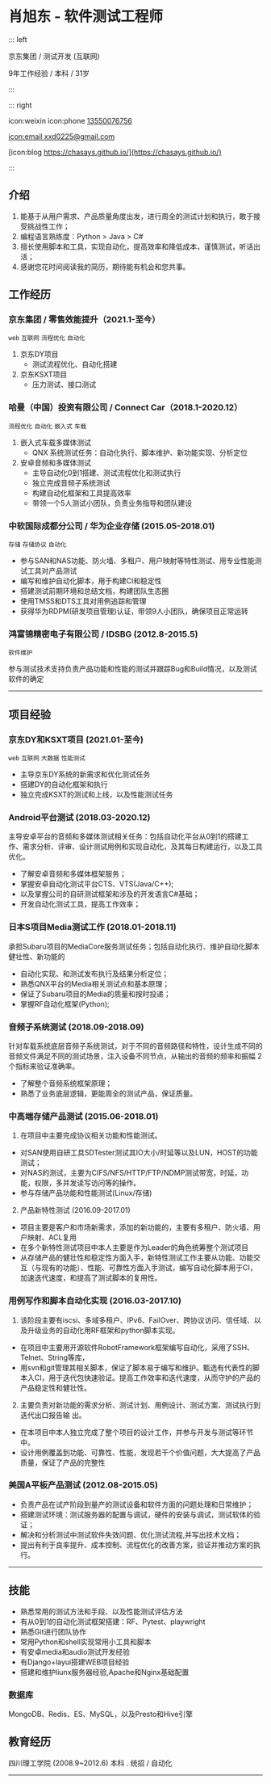 # 肖旭东 - 软件测试工程师

::: left

京东集团 / 测试开发 (互联网)


9年⼯作经验 / 本科 / 31岁


:::

::: right

icon:weixin icon:phone  [13550076756](callto:13550076756)

[icon:email xxd0225@gmail.com](mailto:xxd0225@gmail.com)

[icon:blog https://chasays.github.io/](https://chasays.github.io/)


:::


## 介绍

1. 能基于从⽤户需求、产品质量⾓度出发，进⾏周全的测试计划和执⾏，敢于接受挑战性⼯作；
2. 编程语⾔熟练度：Python > Java > C#
3. 擅长使⽤脚本和工具，实现⾃动化，提⾼效率和降低成本，谨慎测试，听话出活；
4. 感谢您花时间阅读我的简历，期待能有机会和您共事。


## 工作经历

### 京东集团 / 零售效能提升（2021.1-至今）
`web` `互联网` `流程优化` `自动化`

1. 京东DY项目
   - 测试流程优化、自动化搭建
2. 京东KSXT项目
   - 压力测试、接口测试


### 哈曼（中国）投资有限公司 / Connect Car（2018.1-2020.12）
`流程优化` `自动化` `嵌入式` `车载`

1. 嵌入式车载多媒体测试
   - QNX 系统测试任务：自动化执行、脚本维护、新功能实现、分析定位
2. 安卓音频和多媒体测试
   - 主导自动化0到1搭建、测试流程优化和测试执行
   - 独立完成音频子系统测试
   - 构建自动化框架和工具提高效率
   - 带领一个5人测试小团队，负责业务指导和团队建设


### 中软国际成都分公司 / 华为企业存储 (2015.05-2018.01)
`存储` `存储协议` `自动化`

   - 参与SAN和NAS功能、防火墙、多租户、用户映射等特性测试、用专业性能测试工具对产品测试
   - 编写和维护自动化脚本，用于构建CI和稳定性
   - 搭建测试前期环境和总结文档，构建团队生态圈
   - 使用TMSS和DTS工具对用例追踪和管理
   - 获得华为RDPM(研发项目管理)认证，带领9人小团队，确保项目正常运转

### 鸿富锦精密电子有限公司 / IDSBG (2012.8-2015.5)
`软件维护` 

参与测试技术支持负责产品功能和性能的测试并跟踪Bug和Build情况，以及测试软件的确定

---

## 项目经验

### 京东DY和KSXT项目 (2021.01-至今)
`web` `互联网` `大数据` `性能测试`


- 主导京东DY系统的新需求和优化测试任务
- 搭建DY的自动化框架和执行
- 独立完成KSXT的测试和上线，以及性能测试任务



### Android平台测试 (2018.03-2020.12)
主导安卓平台的音频和多媒体测试相关任务：包括自动化平台从0到1的搭建工作、需求分析、评审、设计测试用例和实现自动化，及其每日构建运行，以及工具优化。  

- 了解安卓音频和多媒体框架服务；
- 掌握安卓自动化测试平台CTS、VTS(Java/C++);
- 以及掌握公司的自研测试框架和涉及的开发语言C#基础；
- 开发自动化测试工具，提高工作效率；

### 日本S项目Media测试工作 (2018.01-2018.11)

承担Subaru项⽬的MediaCore服务测试任务；包括⾃动化执⾏、维护⾃动化脚本健壮性、新功能的
- ⾃动化实现、和测试发布执⾏及结果分析定位；
- 熟悉QNX平台的Media相关测试点和基本原理；
- 保证了Subaru项⽬的Media的质量和按时投递；
- 掌握RF⾃动化框架(Python);

### ⾳频子系统测试 (2018.09-2018.09)
针对车载系统底层⾳频子系统测试，对于不同的音频路径和特性，设计⽣成不同的⾳频⽂件满⾜不同的测试场景，注⼊设备不同节点，从输出的⾳频的频率和振幅 2 个指标来验证准确率。
- 了解整个音频系统框架原理；
- 熟悉了业务底层逻辑，更能周全的测试产品，保证质量。

### 中⾼端存储产品测试 (2015.06-2018.01)
1. 在项⽬中主要完成协议相关功能和性能测试。
- 对SAN使⽤⾃研⼯具SDTester测试其IO⼤⼩/时延等以及LUN，HOST的功能测试；
- 对NAS的测试，主要为CIFS/NFS/HTTP/FTP/NDMP测试带宽，时延，功能，权限，多并发读写访问等的操作。
- 参与存储产品功能和性能测试(Linux/存储)

2. 产品新特性测试 (2016.09-2017.01)
- 项⽬主要是客户和市场新需求，添加的新功能的，主要有多租户、防⽕墙、⽤户映射、ACL复⽤
- 在多个新特性测试项⽬中本⼈主要是作为Leader的⾓⾊统筹整个测试项⽬
- 从存储产品的健壮性和稳定性⽅⾯⼊⼿，新特性测试⼯作主要从功能、功能交互（与现有的功能）、性能、可靠性⽅⾯⼊⼿测试，编写⾃动化脚本⽤于CI，加速迭代速度，和提⾼了测试脚本的复⽤性。

### 用例写作和脚本⾃动化实现 (2016.03-2017.10)
1. 该阶段主要有iscsi、多域多租户、IPv6、FailOver、跨协议访问、信任域、以及升级业务的⾃动化⽤RF框架和python脚本实现。
- 在项⽬中主要⽤开源软件RobotFramework框架编写⾃动化，采⽤了SSH、Telnet、String等库，
- ⽤svn和git管理其相关脚本，保证了脚本易于编写和维护。甄选有代表性的脚本⼊CI，⽤于迭代包快速验证。提⾼⼯作效率和迭代速度，从⽽守护的产品的产品稳定性和健壮性。

2. 主要负责对新功能的需求分析、测试计划、⽤例设计、测试⽅案、测试执⾏到迭代出⼝报告输
出。
- 在本项⽬中本⼈独⽴完成了整个项⽬的设计⼯作，并参与开发与测试等环节中。
- 设计⽤例覆盖到功能、可靠性、性能，发现若⼲个价值问题，⼤⼤提⾼了产品质量，保证了产品的完整性



### 美国A平板产品测试 (2012.08-2015.05)

- 负责产品在试产阶段到量产的测试设备和软件方面的问题处理和日常维护；
- 搭建测试环境：测试服务器的配置与调试，硬件的安装与调试，测试软体的验证；
- 解决和分析测试中测试软件失效问题、优化测试流程,并写出技术文档；
- 提出有利于良率提升、成本控制、流程优化的改善方案，验证并推动方案的执行。

---

## 技能

- 熟悉常用的测试方法和手段、以及性能测试评估方法
- 有从0到1的自动化测试框架搭建：RF、Pytest、playwright
- 熟悉Git进行团队协作
- 常用Python和shell实现常用小工具和脚本
- 有安卓media和audio测试开发经验
- 有Django+layui搭建WEB项目经验
- 搭建和维护liunx服务器经验,Apache和Nginx基础配置


### 数据库
MongoDB、Redis、ES、MySQL，以及Presto和Hive引擎


## 教育经历

四川理工学院 (2008.9~2012.6)
本科 . 统招 / 自动化

---
